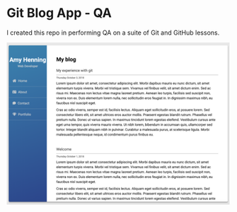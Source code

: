 # Git Blog App - QA

I created this repo in performing QA on a suite of Git and GitHub lessons.

![Screenshot](screenshot.png)